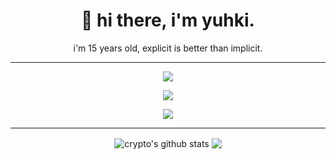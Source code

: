 <h1 align='center'>
  🍣 hi there, i'm yuhki.
</h1>

<p align='center'>
  i'm 15 years old, explicit is better than implicit.
</p>

<hr>

<p align='center'>
  <img src="https://img.shields.io/badge/csharp%20-76932F.svg?&style=for-the-badge&logo=c%2B%2B&ogoColor=white"/>
</p>

<p align='center'>
  <img src="https://img.shields.io/badge/yuhki%230001%20-%237289DA.svg?&style=for-the-badge&logo=discord&logoColor=white"/>
</p>

<p align='center'>
<img src="https://media.discordapp.net/attachments/536501170353602627/889543126019096626/salmon.gif"/>
</p>

<hr>

<p align='center'>
  <img align="center" src="https://github-readme-stats.vercel.app/api?username=qtCRYPTO&show_icons=true&include_all_commits=true&theme=dracula" alt="crypto's github stats" />
  <img align="center" src="https://github-readme-stats.vercel.app/api/top-langs/?username=qtCRYPTO&layout=compact&theme=dracula" />
</p>
